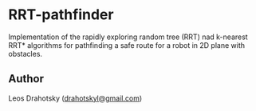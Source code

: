 # RRT-pathfinder

Implementation of the rapidly exploring random tree (RRT) nad k-nearest RRT* algorithms for pathfinding a safe route for a robot in 2D plane with obstacles.

## Author
Leos Drahotsky (drahotskyl@gmail.com)
